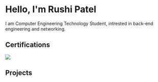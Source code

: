 # Hello, I'm Rushi Patel


I am Computer Engineering Technology Student, intrested in back-end engineering and networking.    







## Certifications
<div>
<a href="https://www.credly.com/badges/507cb797-c90f-42d7-b59d-c1da20125ce3"><img src="https://img.shields.io/badge/CCNA-Certified-blueviolet?style=for-the-badge&logo=cisco"/></a>
</div>

## Projects

